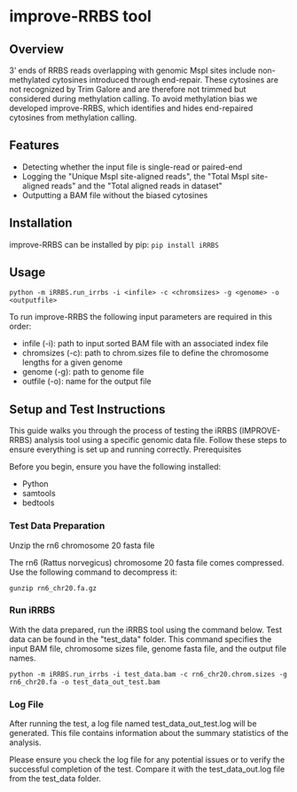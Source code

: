 # improve-RRBS tool
## Overview
3’ ends of RRBS reads overlapping with genomic MspI sites include non-methylated cytosines introduced through end-repair. These cytosines are not recognized by Trim Galore and are therefore not trimmed but considered during methylation calling. To avoid methylation bias we developed improve-RRBS, which identifies and hides end-repaired cytosines from methylation calling.

## Features
- Detecting whether the input file is single-read or paired-end
- Logging the "Unique MspI site-aligned reads", the "Total MspI site-aligned reads" and the "Total aligned reads in dataset"
- Outputting a BAM file without the biased cytosines

## Installation
improve-RRBS can be installed by pip:
`pip install iRRBS`

## Usage

`python -m iRRBS.run_irrbs -i <infile> -c <chromsizes> -g <genome> -o <outputfile>`

To run improve-RRBS the following input parameters are required in this order:
- infile (-i): path to input sorted BAM file with an associated index file
- chromsizes (-c): path to chrom.sizes file to define the chromosome lengths for a given genome
- genome (-g): path to genome file
- outfile (-o): name for the output file


## Setup and Test Instructions
This guide walks you through the process of testing the iRRBS (IMPROVE-RRBS) analysis tool using a specific genomic data file. 
Follow these steps to ensure everything is set up and running correctly.
Prerequisites

Before you begin, ensure you have the following installed:

- Python
- samtools
- bedtools
    
### Test Data Preparation

Unzip the rn6 chromosome 20 fasta file

The rn6 (Rattus norvegicus) chromosome 20 fasta file comes compressed. Use the following command to decompress it:

`gunzip rn6_chr20.fa.gz`

### Run iRRBS

With the data prepared, run the iRRBS tool using the command below. Test data can be found in the "test_data" folder. 
This command specifies the input BAM file, chromosome sizes file, genome fasta file, and the output file names.

`python -m iRRBS.run_irrbs -i test_data.bam -c rn6_chr20.chrom.sizes -g rn6_chr20.fa -o test_data_out_test.bam`

### Log File

After running the test, a log file named test_data_out_test.log will be generated. This file contains information about the summary statistics of the analysis.
    
Please ensure you check the log file for any potential issues or to verify the successful completion of the test.
Compare it with the test_data_out.log file from the test_data folder.
    
